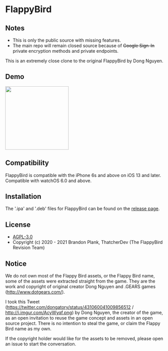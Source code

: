 # FlappyBird

## Notes
* This is only the public source with missing features.
* The main repo will remain closed source because of ~~Google Sign-In~~ private encryption methods and private endpoints.

This is an extremely close clone to the original FlappyBird by Dong Nguyen.

## Demo
<img src="demo/demo.gif" width="200">

## Compatibility
FlappyBird is compatible with the iPhone 6s and above on iOS 13 and later.
Compatible with watchOS 6.0 and above.

## Installation
The '.ipa' and '.deb' files for FlappyBird can be found on the [release page](https://github.com/brandonplank/flappybird/releases).

## License
- [AGPL-3.0](https://choosealicense.com/licenses/agpl-3.0/)
- Copyright (c) 2020 - 2021 Brandon Plank, ThatcherDev (The FlappyBird Revision Team)

## Notice
We do not own most of the Flappy Bird assets, or the Flappy Bird name, some of the assets
were extracted straight from the game. They are the work and copyright of original 
creator Dong Nguyen and .GEARS games (http://www.dotgears.com/).

I took this Tweet (https://twitter.com/dongatory/status/431060041009856512 /
http://i.imgur.com/AcyWyqf.png) by Dong Nguyen, the creator of the game, as an open 
invitation to reuse the game concept and assets in an open source project. 
There is no intention to steal the game, or claim the Flappy Bird name as my own.

If the copyright holder would like for the assets to be removed, please open an 
issue to start the conversation.
